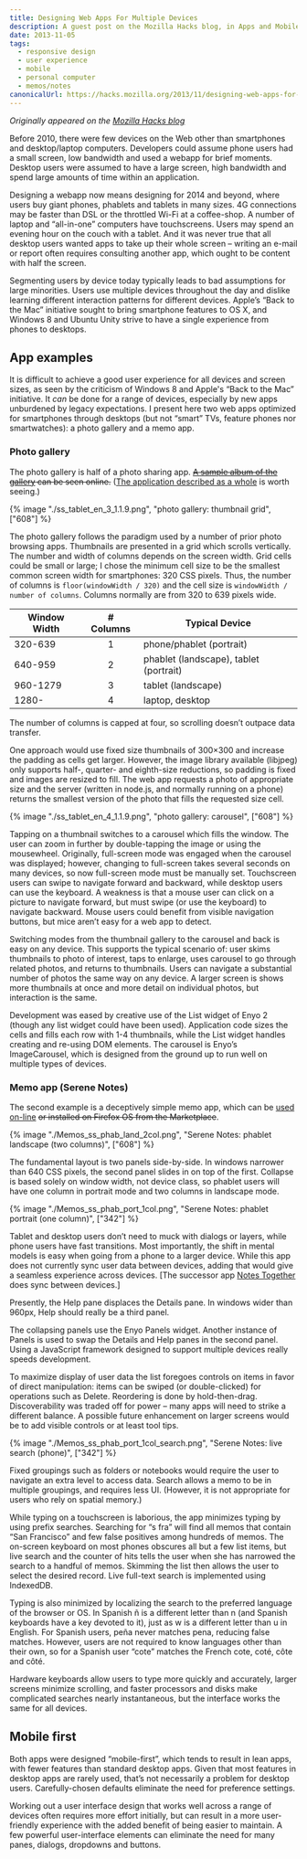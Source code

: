 ```yaml
---
title: Designing Web Apps For Multiple Devices
description: A guest post on the Mozilla Hacks blog, in Apps and Mobile
date: 2013-11-05
tags:
  - responsive design
  - user experience
  - mobile
  - personal computer
  - memos/notes
canonicalUrl: https://hacks.mozilla.org/2013/11/designing-web-apps-for-multiple-devices/
---
```


*Originally appeared on the [Mozilla Hacks blog](https://hacks.mozilla.org/2013/11/designing-web-apps-for-multiple-devices/)*

Before 2010, there were few devices on the Web other than smartphones and desktop/laptop computers. Developers could assume phone users had a small screen, low bandwidth and used a webapp for brief moments. Desktop users were assumed to have a large screen, high bandwidth and spend large amounts of time within an application.

Designing a webapp now means designing for 2014 and beyond, where users buy giant phones, phablets and tablets in many sizes. 4G connections may be faster than DSL or the throttled Wi-Fi at a coffee-shop. A number of laptop and “all-in-one” computers have touchscreens. Users may spend an evening hour on the couch with a tablet. And it was never true that all desktop users wanted apps to take up their whole screen – writing an e-mail or report often requires consulting another app, which ought to be content with half the screen.

Segmenting users by device today typically leads to bad assumptions for large minorities. Users use multiple devices throughout the day and dislike learning different interaction patterns for different devices. Apple’s “Back to the Mac” initiative sought to bring smartphone features to OS X, and Windows 8 and Ubuntu Unity strive to have a single experience from phones to desktops.

## App examples

It is difficult to achieve a good user experience for all devices and screen sizes, as seen by the criticism of Windows 8 and Apple's “Back to the Mac” initiative. It *can* be done for a range of devices, especially by new apps unburdened by legacy expectations. I present here two web apps optimized for smartphones through desktops (but not “smart” TVs, feature phones nor smartwatches): a photo gallery and a memo app.

### Photo gallery

The photo gallery is half of a photo sharing app. ~~[A sample album of the gallery](http://hominidsoftware.com:1234/) can be seen online.~~ ([The application described as a whole](https://hominidsoftware.com/zapphotoshare/index.html) is worth seeing.)

{% image "./ss_tablet_en_3_1.1.9.png", "photo gallery: thumbnail grid", ["608"] %}

The photo gallery follows the paradigm used by a number of prior photo browsing apps. Thumbnails are presented in a grid which scrolls vertically. The number and width of columns depends on the screen width. Grid cells could be small or large; I chose the minimum cell size to be the smallest common screen width for smartphones: 320 CSS pixels. Thus, the number of columns is `floor(windowWidth / 320)` and the cell size is `windowWidth / number of columns`. Columns normally are from 320 to 639 pixels wide.

| Window Width   |  # Columns   | Typical Device                         |
|----------------|:------------:|----------------------------------------|
| 320-639        |      1       | phone/phablet (portrait)               |
| 640-959        |      2       | phablet (landscape), tablet (portrait) |
| 960-1279       |      3       | tablet (landscape)                     |
| 1280-          |      4       | laptop, desktop                        |

The number of columns is capped at four, so scrolling doesn’t outpace data transfer.

One approach would use fixed size thumbnails of 300×300 and increase the padding as cells get larger. However, the image library available (libjpeg) only supports half-, quarter- and eighth-size reductions, so padding is fixed and images are resized to fill. The web app requests a photo of appropriate size and the server (written in node.js, and normally running on a phone) returns the smallest version of the photo that fills the requested size cell.

{% image "./ss_tablet_en_4_1.1.9.png", "photo gallery: carousel", ["608"] %}


Tapping on a thumbnail switches to a carousel which fills the window. The user can zoom in further by double-tapping the image or using the mousewheel. Originally, full-screen mode was engaged when the carousel was displayed; however, changing to full-screen takes several seconds on many devices, so now full-screen mode must be manually set. Touchscreen users can swipe to navigate forward and backward, while desktop users can use the keyboard. A weakness is that a mouse user can click on a picture to navigate forward, but must swipe (or use the keyboard) to navigate backward. Mouse users could benefit from visible navigation buttons, but mice aren’t easy for a web app to detect.

Switching modes from the thumbnail gallery to the carousel and back is easy on any device. This supports the typical scenario of: user skims thumbnails to photo of interest, taps to enlarge, uses carousel to go through related photos, and returns to thumbnails. Users can navigate a substantial number of photos the same way on any device. A larger screen is shows more thumbnails at once and more detail on individual photos, but interaction is the same.

Development was eased by creative use of the List widget of Enyo 2 (though any list widget could have been used). Application code sizes the cells and fills each row with 1-4 thumbnails, while the List widget handles creating and re-using DOM elements. The carousel is Enyo’s ImageCarousel, which is designed from the ground up to run well on multiple types of devices.

### Memo app (Serene Notes)

The second example is a deceptively simple memo app, which can be [used on-line](https://serenenotes.hominidsoftware.com/) ~~or installed on Firefox OS from the Marketplace~~.


{% image "./Memos_ss_phab_land_2col.png", "Serene Notes: phablet landscape (two columns)", ["608"] %}

The fundamental layout is two panels side-by-side. In windows narrower than 640 CSS pixels, the second panel slides in on top of the first. Collapse is based solely on window width, not device class, so phablet users will have one column in portrait mode and two columns in landscape mode.

{% image "./Memos_ss_phab_port_1col.png", "Serene Notes: phablet portrait (one column)", ["342"] %}

Tablet and desktop users don’t need to muck with dialogs or layers, while phone users have fast transitions. Most importantly, the shift in mental models is easy when going from a phone to a larger device. While this app does not currently sync user data between devices, adding that would give a seamless experience across devices. [The successor app [Notes Together](https://notestogether.hominidsoftware.com/#) does sync between devices.]

Presently, the Help pane displaces the Details pane. In windows wider than 960px, Help should really be a third panel.

The collapsing panels use the Enyo Panels widget. Another instance of Panels is used to swap the Details and Help panes in the second panel. Using a JavaScript framework designed to support multiple devices really speeds development.

To maximize display of user data the list foregoes controls on items in favor of direct manipulation: items can be swiped (or double-clicked) for operations such as Delete. Reordering is done by hold-then-drag. Discoverability was traded off for power – many apps will need to strike a different balance. A possible future enhancement on larger screens would be to add visible controls or at least tool tips.

{% image "./Memos_ss_phab_port_1col_search.png", "Serene Notes: live search (phone)", ["342"] %}


Fixed groupings such as folders or notebooks would require the user to navigate an extra level to access data. Search allows a memo to be in multiple groupings, and requires less UI. (However, it is not appropriate for users who rely on spatial memory.)

While typing on a touchscreen is laborious, the app minimizes typing by using prefix searches. Searching for “s fra” will find all memos that contain “San Francisco” and few false positives among hundreds of memos. The on-screen keyboard on most phones obscures all but a few list items, but live search and the counter of hits tells the user when she has narrowed the search to a handful of memos. Skimming the list then allows the user to select the desired record. Live full-text search is implemented using IndexedDB.

Typing is also minimized by localizing the search to the preferred language of the browser or OS. In Spanish ñ is a different letter than n (and Spanish keyboards have a key devoted to it), just as w is a different letter than u in English. For Spanish users, peña never matches pena, reducing false matches. However, users are not required to know languages other than their own, so for a Spanish user “cote” matches the French cote, coté, côte and côté.

Hardware keyboards allow users to type more quickly and accurately, larger screens minimize scrolling, and faster processors and disks make complicated searches nearly instantaneous, but the interface works the same for all devices.

## Mobile first

Both apps were designed “mobile-first”, which tends to result in lean apps, with fewer features than standard desktop apps. Given that most features in desktop apps are rarely used, that’s not necessarily a problem for desktop users. Carefully-chosen defaults eliminate the need for preference settings.

Working out a user interface design that works well across a range of devices often requires more effort initially, but can result in a more user-friendly experience with the added benefit of being easier to maintain. A few powerful user-interface elements can eliminate the need for many panes, dialogs, dropdowns and buttons.
